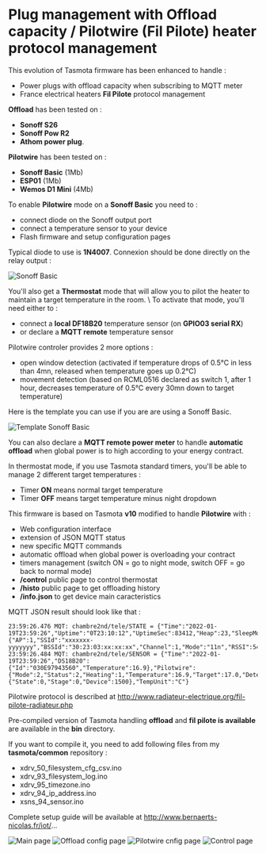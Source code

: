 Plug management with Offload capacity / Pilotwire (Fil Pilote) heater protocol management
=============

This evolution of Tasmota firmware has been enhanced to handle :
  * Power plugs with offload capacity when subscribing to MQTT meter
  * France electrical heaters **Fil Pilote** protocol management

**Offload** has been tested on :
  * **Sonoff S26**
  * **Sonoff Pow R2**
  * **Athom power plug**.

**Pilotwire** has been tested on :
  * **Sonoff Basic** (1Mb)
  * **ESP01** (1Mb)
  * **Wemos D1 Mini** (4Mb)

To enable **Pilotwire** mode on a **Sonoff Basic** you need to :
  * connect diode on the Sonoff output port
  * connect a temperature sensor to your device
  * Flash firmware and setup configuration pages

Typical diode to use is **1N4007**. Connexion should be done directly on the relay output :

![Sonoff Basic](https://raw.githubusercontent.com/NicolasBernaerts/tasmota/master/offload-pilotwire/screen/pilotwire-diode-single.jpg)


You'll also get a **Thermostat** mode that will allow you to pilot the heater to maintain a target temperature in the room. \\
To activate that mode, you'll need either to :
  * connect a **local DF18B20** temperature sensor (on **GPIO03 serial RX**)
  * or declare a **MQTT remote** temperature sensor

Pilotwire controler provides 2 more options :
  * open window detection (activated if temperature drops of 0.5°C in less than 4mn, released when temperature goes up 0.2°C)
  * movement detection (based on RCML0516 declared as switch 1, after 1 hour, decreases temperature of 0.5°C every 30mn down to target temperature)

Here is the template you can use if you are are using a Sonoff Basic.

![Template Sonoff Basic](https://raw.githubusercontent.com/NicolasBernaerts/tasmota/master/offload-pilotwire/screen/tasmota-pilotwire-template.png) 

You can also declare a **MQTT remote power meter** to handle **automatic offload** when global power is to high according to your energy contract.

In thermostat mode, if you use Tasmota standard timers, you'll be able to manage 2 different target temperatures :
  * Timer **ON** means normal target temperature
  * Timer **OFF** means target temperature minus night dropdown

This firmware is based on Tasmota **v10** modified to handle **Pilotwire** with :
  * Web configuration interface
  * extension of JSON MQTT status
  * new specific MQTT commands
  * automatic offload when global power is overloading your contract
  * timers management (switch ON = go to night mode, switch OFF = go back to normal mode)
  * **/control** public page to control thermostat
  * **/histo** public page to get offloading history
  * **/info.json** to get device main caracteristics

MQTT JSON result should look like that :

    23:59:26.476 MQT: chambre2nd/tele/STATE = {"Time":"2022-01-19T23:59:26","Uptime":"0T23:10:12","UptimeSec":83412,"Heap":23,"SleepMode":"Dynamic","Sleep":50,"LoadAvg":19,"MqttCount":5,"POWER":"OFF","Wifi":{"AP":1,"SSId":"xxxxxxx-yyyyyyy","BSSId":"30:23:03:xx:xx:xx","Channel":1,"Mode":"11n","RSSI":54,"Signal":-73,"LinkCount":1,"Downtime":"0T00:00:05"}}
    23:59:26.484 MQT: chambre2nd/tele/SENSOR = {"Time":"2022-01-19T23:59:26","DS18B20":{"Id":"030E97943560","Temperature":16.9},"Pilotwire":{"Mode":2,"Status":2,"Heating":1,"Temperature":16.9,"Target":17.0,"Detect":128,"Window":0},"Offload":{"State":0,"Stage":0,"Device":1500},"TempUnit":"C"}


Pilotwire protocol is described at http://www.radiateur-electrique.org/fil-pilote-radiateur.php

Pre-compiled version of Tasmota handling **offload** and **fil pilote is available** are available in the **bin** directory.

If you want to compile it, you need to add following files from my **tasmota/common** repository :
  * xdrv_50_filesystem_cfg_csv.ino
  * xdrv_93_filesystem_log.ino
  * xdrv_95_timezone.ino
  * xdrv_94_ip_address.ino
  * xsns_94_sensor.ino

Complete setup guide will be available at http://www.bernaerts-nicolas.fr/iot/...

![Main page](https://raw.githubusercontent.com/NicolasBernaerts/tasmota/master/offload-pilotwire/screen/tasmota-pilotwire-main.png) 
![Offload config page](https://raw.githubusercontent.com/NicolasBernaerts/tasmota/master/offload-pilotwire/screen/tasmota-offload-config.png) 
![Pilotwire cnfig page](https://raw.githubusercontent.com/NicolasBernaerts/tasmota/master/offload-pilotwire/screen/tasmota-pilotwire-config.png) 
![Control page](https://raw.githubusercontent.com/NicolasBernaerts/tasmota/master/offload-pilotwire/screen/tasmota-pilotwire-control.png)
